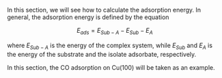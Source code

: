 In this section, we will see how to calculate the adsorption energy. In general, the adsorption energy is defined by the equation 

$$
\displaystyle E_{ads} = E_{Sub-A} - E_{Sub} - E_{A}
$$

where $E_{Sub-A}$ is the energy of the complex system, while $E_{Sub}$ and $E_{A}$ is the energy of the substrate and the isolate adsorbate, respectively. 

In this section, the CO adsorption on Cu(100) will be taken as an example. 